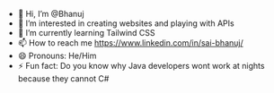 - 👋 Hi, I’m @Bhanuj
- 👀 I’m interested in creating websites and playing with APIs
- 🌱 I’m currently learning Tailwind CSS
- 📫 How to reach me https://www.linkedin.com/in/sai-bhanuj/
- 😄 Pronouns: He/Him
- ⚡ Fun fact: Do you know why Java developers wont work at nights because they cannot C#

<!---
TatineniBhanuj/TatineniBhanuj is a ✨ special ✨ repository because its `README.md` (this file) appears on your GitHub profile.
You can click the Preview link to take a look at your changes.
--->
